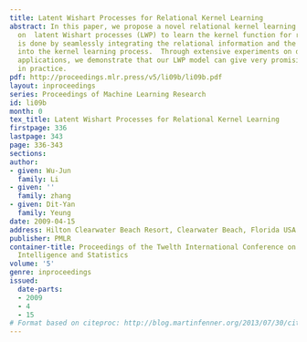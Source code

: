 ```yaml
---
title: Latent Wishart Processes for Relational Kernel Learning
abstract: In this paper, we propose a novel relational kernel learning model based
  on  latent Wishart processes (LWP) to learn the kernel function for relational data.  This
  is done by seamlessly integrating the relational information and the input attributes
  into the kernel learning process.  Through extensive experiments on diverse real-world
  applications, we demonstrate that our LWP model can give very promising performance
  in practice.
pdf: http://proceedings.mlr.press/v5/li09b/li09b.pdf
layout: inproceedings
series: Proceedings of Machine Learning Research
id: li09b
month: 0
tex_title: Latent Wishart Processes for Relational Kernel Learning
firstpage: 336
lastpage: 343
page: 336-343
sections: 
author:
- given: Wu-Jun
  family: Li
- given: ''
  family: zhang
- given: Dit-Yan
  family: Yeung
date: 2009-04-15
address: Hilton Clearwater Beach Resort, Clearwater Beach, Florida USA
publisher: PMLR
container-title: Proceedings of the Twelth International Conference on Artificial
  Intelligence and Statistics
volume: '5'
genre: inproceedings
issued:
  date-parts:
  - 2009
  - 4
  - 15
# Format based on citeproc: http://blog.martinfenner.org/2013/07/30/citeproc-yaml-for-bibliographies/
---
```

